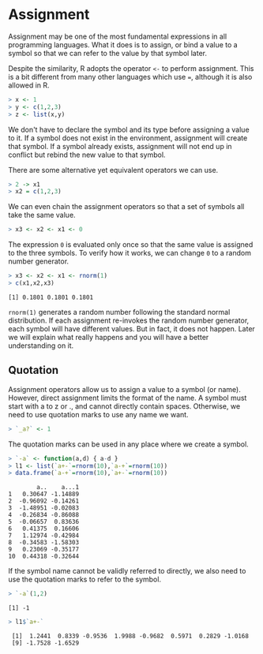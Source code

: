 

# Assignment

Assignment may be one of the most fundamental expressions in all programming languages. What it does is to assign, or bind a value to a symbol so that we can refer to the value by that symbol later.

Despite the similarity, R adopts the operator `<-` to perform assignment. This is a bit different from many other languages which use `=`, although it is also allowed in R.


```r
> x <- 1
> y <- c(1,2,3)
> z <- list(x,y)
```

We don't have to declare the symbol and its type before assigning a value to it. If a symbol does not exist in the environment, assignment will create that symbol. If a symbol already exists, assignment will not end up in conflict but rebind the new value to that symbol.

There are some alternative yet equivalent operators we can use.


```r
> 2 -> x1
> x2 = c(1,2,3)
```

We can even chain the assignment operators so that a set of symbols all take the same value.


```r
> x3 <- x2 <- x1 <- 0
```

The expression `0` is evaluated only once so that the same value is assigned to the three symbols. To verify how it works, we can change `0` to a random number generator.


```r
> x3 <- x2 <- x1 <- rnorm(1)
> c(x1,x2,x3)
```

```
[1] 0.1801 0.1801 0.1801
```

`rnorm(1)` generates a random number following the standard normal distribution. If each assignment re-invokes the random number generator, each symbol will have different values. But in fact, it does not happen. Later we will explain what really happens and you will have a better understanding on it.

## Quotation

Assignment operators allow us to assign a value to a symbol (or name). However, direct assignment limits the format of the name. A symbol must start with a to z or ., and cannot directly contain spaces. Otherwise, we need to use quotation marks to use any name we want.


```r
> `_a?` <- 1
```

The quotation marks can be used in any place where we create a symbol.


```r
> `-a` <- function(a,d) { a-d }
> l1 <- list(`a+-`=rnorm(10),`a-+`=rnorm(10))
> data.frame(`a-+`=rnorm(10),`a+-`=rnorm(10))
```

```
        a..    a...1
1   0.30647 -1.14889
2  -0.96092 -0.14261
3  -1.48951 -0.02083
4  -0.26834 -0.86088
5  -0.06657  0.83636
6   0.41375  0.16606
7   1.12974 -0.42984
8  -0.34583 -1.58303
9   0.23069 -0.35177
10  0.44318 -0.32644
```

If the symbol name cannot be validly referred to directly, we also need to use the quotation marks to refer to the symbol.


```r
> `-a`(1,2)
```

```
[1] -1
```

```r
> l1$`a+-`
```

```
 [1]  1.2441  0.8339 -0.9536  1.9988 -0.9682  0.5971  0.2829 -1.0168
 [9] -1.7528 -1.6529
```

